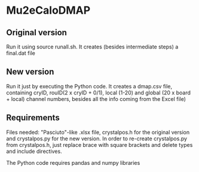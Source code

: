 # Mu2eCaloDMAP

## Original version
Run it using source runall.sh. It creates (besides intermediate steps) a final.dat file

## New version 
Run it just by executing the Python code. It creates a dmap.csv file, containing cryID, rouID(2 x cryID + 0/1), local (1-20) and global (20 x board + local) channel numbers, besides all the info coming from the Excel file) 

## Requirements
Files needed: "Pasciuto"-like .xlsx file, crystalpos.h for the original version and crystalpos.py for the new version.
In order to re-create crystalpos.py from crystalpos.h, just replace brace with square brackets and delete types and include directives.

The Python code requires pandas and numpy libraries
